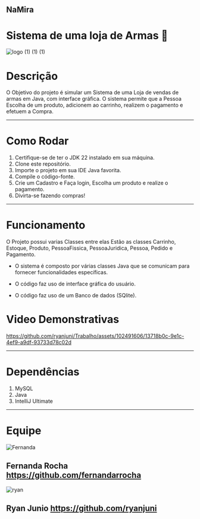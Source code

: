 ## NaMira

# Sistema de uma loja de Armas 🛒

![logo (1) (1) (1)](https://github.com/ryanjuni/Trabalho/assets/102491606/3fe5fd8a-4215-442f-bd08-4cd70015e649)


# Descrição
  O Objetivo do projeto é simular um Sistema de uma Loja de vendas de armas  em Java, com interface gráfica. O sistema permite que a Pessoa  Escolha de um  produto, adicionem ao carrinho,  realizem o pagamento e efetuem a Compra.

<hr>

# Como Rodar
1. Certifique-se de ter o JDK 22 instalado em sua máquina.
2. Clone este repositório.
3. Importe o projeto em sua IDE Java favorita.
4. Compile o código-fonte.
6. Crie um Cadastro e Faça login, Escolha um produto e realize o pagamento.
7. Divirta-se fazendo compras!

<hr>

# Funcionamento
O Projeto possui varias Classes  entre elas Estão as classes Carrinho, Estoque, Produto, PessoaFissica, PessoaJuridica, Pessoa, Pedido e Pagamento.

- O sistema é composto por várias classes Java que se comunicam para fornecer funcionalidades específicas.

- O código faz uso  de interface gráfica do usuário.
- O código faz uso de um Banco de dados (SQlite).


# Video  Demonstrativas


https://github.com/ryanjuni/Trabalho/assets/102491606/13718b0c-9e1c-4ef9-a9df-93733d78c02d

<hr> 

# Dependências 
 1. MySQL
 2. Java
 3. IntelliJ Ultimate

<hr>

# Equipe
![Fernanda](https://github.com/ryanjuni/Trabalho/assets/102491606/9613109f-b2d6-44ef-85a5-b49318766ab6)
 

Fernanda Rocha 
https://github.com/fernandarrocha
----------------------------------------------------------------------------------------------------

![ryan](https://github.com/ryanjuni/Trabalho/assets/102491606/860ad601-7fc0-4b61-97c9-1741f80ebc5a)

Ryan Junio
https://github.com/ryanjuni
----------------------------------------------------------------------------------------------------
